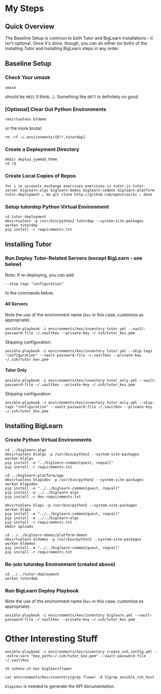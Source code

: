 # My Steps

## Quick Overview

The Baseline Setup is common to both Tutor and BigLearn installations - it isn't optional.  Once it's done, though, you can do either (or both) of the Installing Tutor and Installing BigLearn steps in any order.

## Baseline Setup

### Check Your umask

```
umask
```
should be `0022` (I think...).
Something like `0077` is definitely no good.

### [Optional] Clear Out Python Environments

```
rmvirtualenv bldemo
```

or the more brutal:

```
rm -rf ~/.environments/{bl*,tutordep}
```

### Create a Deployment Directory

```
mkdir deploy_yymmdd_hhmm
cd !$
```

### Create Local Copies of Repos

```
for i in accounts exchange exercises exercises-js tutor-js tutor-server biglearn-algs biglearn-demos biglearn-common biglearn-platform tutor-deployment ; do git clone http://github.com/openstax/$i ; done
```

### Setup tutordep Python Virtual Environment

```
cd tutor-deployment
mkvirtualenv -p /usr/bin/python2 tutordep --system-site-packages
workon tutordep
pip install -r requirements.txt
```

## Installing Tutor

### Run Deploy Tutor-Related Servers (except BigLearn - see below)

Note: If re-deploying, you can add:
```
--skip-tags "configuration"
```
to the commands below.

#### All Servers

Note the use of the environment name (`kev` in this case; customize as appropriate).

```
ansible-playbook -i environments/kev/inventory tutor.yml --vault-password-file ~/.vaultkev --private-key ~/.ssh/tutor_kev.pem
```

Skipping configuration:

```
ansible-playbook -i environments/kev/inventory tutor.yml --skip-tags "configuration" --vault-password-file ~/.vaultkev --private-key ~/.ssh/tutor_kev.pem
```

#### Tutor Only

```
ansible-playbook -i environments/kev/inventory tutor_only.yml --vault-password-file ~/.vaultkev --private-key ~/.ssh/tutor_kev.pem
```

Skipping configuration:

```
ansible-playbook -i environments/kev/inventory tutor_only.yml --skip-tags "configuration" --vault-password-file ~/.vaultkev --private-key ~/.ssh/tutor_kev.pem
```

## Installing BigLearn

### Create Python Virtual Environments

```
cd ../biglearn-algs
mkvirtualenv blalgs -p /usr/bin/python2 --system-site-packages
workon blalgs
pip install -e "../biglearn-common[quest, reqval]"
pip install -r requirements.txt
```

```
cd ../biglearn-platform/app
mkvirtualenv blapidev -p /usr/bin/python2 --system-site-packages
workon blapidev
pip install -e "../../biglearn-common[quest, reqval]"
pip install -e ../../biglearn-algs
pip install -r dev-requirements.txt
```

```
mkvirtualenv blapi -p /usr/bin/python2 --system-site-packages
workon blapi
pip install -e "../../biglearn-common[quest, reqval]"
pip install -e ../../biglearn-algs
pip install -r requirements.txt
mkdir uploads
```

```
cd ../../biglearn-demos/platform-demos
mkvirtualenv bldemos -p /usr/bin/python2 --system-site-packages
workon bldemos
pip install -e "../../biglearn-common[quest, reqval]"
pip install -r requirements.txt
```

### Re-join tutordep Environment (created above)

```
cd ../../tutor-deployment
workon tutordep
```

### Run BigLearn Deploy Playbook

Note the use of the environment name (`kev` in this case; customize as appropriate).

```
ansible-playbook -i environments/kev/inventory biglearn.yml --vault-password-file ~/.vaultkev --private-key ~/.ssh/tutor_kev.pem
```

# Other Interesting Stuff

```
ansible-playbook -i environments/kev/inventory create_ssh_config.yml --extra-vars "key_path=~/.ssh/tutor_kev.pem" --vault-password-file ~/.vaultkev

sh sshenv.sh kev biglearnflower
```

```
cat environments/kev/inventory|grep flower -A 3|grep ansible_ssh_host
```

`blapidev` is needed to generate the API documentation.
